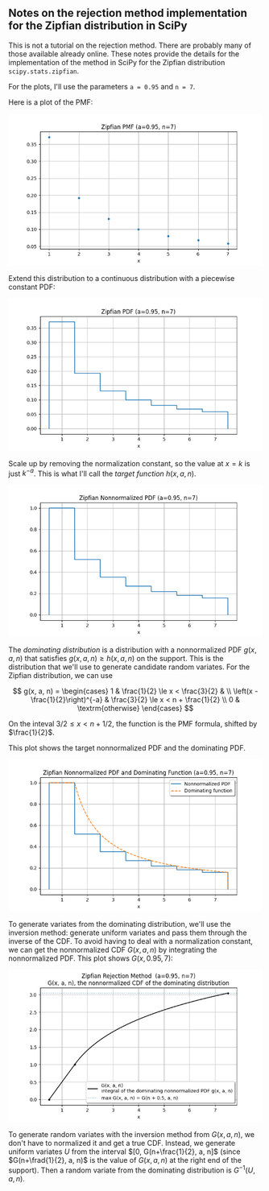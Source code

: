 Notes on the rejection method implementation for the Zipfian distribution in SciPy
----------------------------------------------------------------------------------

This is not a tutorial on the rejection method.  There are probably many of those
available already online.  These notes provide the details for the implementation
of the method in SciPy for the Zipfian distribution `scipy.stats.zipfian`.

For the plots, I'll use the parameters `a = 0.95` and `n = 7`.

Here is a plot of the PMF:

![](https://github.com/WarrenWeckesser/experiments/blob/main/python/numpy/random-cython/docs/zipfian_pmf.png)

Extend this distribution to a continuous distribution with a piecewise constant PDF:

![](https://github.com/WarrenWeckesser/experiments/blob/main/python/numpy/random-cython/docs/zipfian_pdf.png)

Scale up by removing the normalization constant, so the value at $x = k$ is just $k^{-a}$.
This is what I'll call the *target function* $h(x, a, n)$.

![](https://github.com/WarrenWeckesser/experiments/blob/main/python/numpy/random-cython/docs/zipfian_nnpdf.png)

The *dominating distribution* is a distribution with a nonnormalized PDF $g(x, a, n)$ that
satisfies $g(x, a, n) \ge h(x, a, n)$ on the support.  This is the distribution that we'll
use to generate candidate random variates.  For the Zipfian distribution, we can use

$$
    g(x, a, n)
     = \begin{cases}
         1                                 & \frac{1}{2} \le x < \frac{3}{2} & \\
         \left(x - \frac{1}{2}\right)^{-a} & \frac{3}{2} \le x < n + \frac{1}{2} \\
         0                                 & \textrm{otherwise}
       \end{cases}
$$

On the inteval $3/2 \le x < n + 1/2$, the function is the PMF formula, shifted by $\frac{1}{2}$.

This plot shows the target nonnormalized PDF and the dominating PDF.

![](https://github.com/WarrenWeckesser/experiments/blob/main/python/numpy/random-cython/docs/zipfian_nnpdf_and_dom.png)

To generate variates from the dominating distribution, we'll use the inversion method: generate uniform
variates and pass them through the inverse of the CDF.  To avoid having to deal with a normalization
constant, we can get the nonnormalized CDF $G(x, a, n)$ by integrating the nonnormalized PDF.
This plot shows $G(x, 0.95, 7)$:

![](https://github.com/WarrenWeckesser/experiments/blob/main/python/numpy/random-cython/docs/zipfian_dom_nncdf.png)


To generate random variates with the inversion method from $G(x, a, n)$, we don't have to normalized it
and get a true CDF. Instead, we generate uniform variates $U$ from the interval $[0, G(n+\frac{1}{2}, a, n]$ (since
$G(n+\frad{1}{2}, a, n)$ is the value of $G(x, a, n)$ at the right end of the support).  Then a random variate
from the dominating distribution is $G^{-1}(U, a, n)$.

